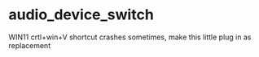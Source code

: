 # audio_device_switch
WIN11 crtl+win+V shortcut crashes sometimes, make this little plug in as replacement
